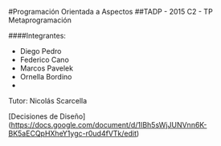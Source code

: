 #Programación Orientada a Aspectos
##TADP - 2015 C2 - TP Metaprogramación

####Integrantes:
* Diego Pedro
* Federico Cano
* Marcos Pavelek
* Ornella Bordino
* 
Tutor:
Nicolás Scarcella

[Decisiones de Diseño] (https://docs.google.com/document/d/1IBh5sWjJUNVnn6K-BK5aECQpHXheY1ygc-r0ud4fVTk/edit)

